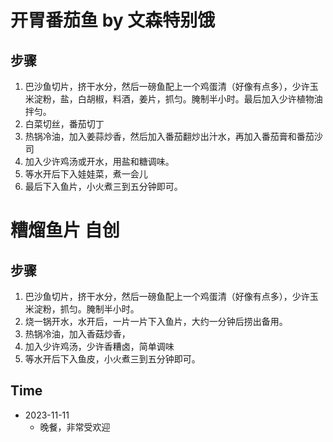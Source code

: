# 开胃番茄鱼 by 文森特别饿

## 步骤
1. 巴沙鱼切片，挤干水分，然后一磅鱼配上一个鸡蛋清（好像有点多），少许玉米淀粉，盐，白胡椒，料酒，姜片，抓匀。腌制半小时。最后加入少许植物油拌匀。
2. 白菜切丝，番茄切丁
3. 热锅冷油，加入姜蒜炒香，然后加入番茄翻炒出汁水，再加入番茄膏和番茄沙司
4. 加入少许鸡汤或开水，用盐和糖调味。
5. 等水开后下入娃娃菜，煮一会儿
6. 最后下入鱼片，小火煮三到五分钟即可。


# 糟熘鱼片 自创

## 步骤
1. 巴沙鱼切片，挤干水分，然后一磅鱼配上一个鸡蛋清（好像有点多），少许玉米淀粉，抓匀。腌制半小时。
2. 烧一锅开水，水开后，一片一片下入鱼片，大约一分钟后捞出备用。
3. 热锅冷油，加入香菇炒香，
4. 加入少许鸡汤，少许香糟卤，简单调味
5. 等水开后下入鱼皮，小火煮三到五分钟即可。

## Time 
- 2023-11-11
  - 晚餐，非常受欢迎 


